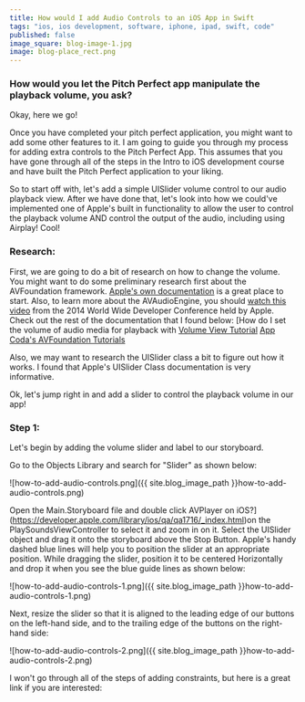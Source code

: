 ```yaml
---
title: How would I add Audio Controls to an iOS App in Swift
tags: "ios, ios development, software, iphone, ipad, swift, code"
published: false
image_square: blog-image-1.jpg
image: blog-place_rect.png
---
```


### How would you let the Pitch Perfect app manipulate the playback volume, you ask?

Okay, here we go!

Once you have completed your pitch perfect application, you might want to add some other features to it.  I am going to guide you through my process for adding extra controls to the Pitch Perfect App.  This assumes that you have gone through all of the steps in the Intro to iOS development course and have built the Pitch Perfect application to your liking.

So to start off with, let's add a simple UISlider volume control to our audio playback view.  After we have done that, let's look into how we could've implemented one of Apple's built in functionality to allow the user to control the playback volume AND control the output of the audio, including using Airplay!  Cool!

### Research:
First, we are going to do a bit of research on how to change the volume. You might want to do some preliminary research first about the AVFoundation framework.  [Apple's own documentation](https://developer.apple.com/library/ios/documentation/AVFoundation/Reference/AVFoundationFramework/index.html) is a great place to start.  Also, to learn more about the AVAudioEngine, you should [watch this video](https://developer.apple.com/videos/wwdc/2014/?id=502) from the 2014 World Wide Developer Conference held by Apple. Check out the rest of the documentation that I found below:
[How do I set the volume of audio media for playback with 
[Volume View Tutorial](http://www.ioscreator.com/tutorials/volume-view-tutorial-ios8-swift)
[App Coda's AVFoundation Tutorials](http://www.appcoda.com/ios-avfoundation-framework-tutorial/)

 Also, we may want to research the UISlider class a bit to figure out how it works.  I found that Apple's UISlider Class documentation is very informative.

Ok, let's jump right in and add a slider to control the playback volume in our app!

### Step 1:
Let's begin by adding the volume slider and label to our storyboard.

Go to the Objects Library and search for "Slider" as shown below:

![how-to-add-audio-controls.png]({{ site.blog_image_path }}how-to-add-audio-controls.png)

Open the Main.Storyboard file and double click AVPlayer on iOS?](https://developer.apple.com/library/ios/qa/qa1716/_index.html)on the PlaySoundsViewController to select it and zoom in on it.
 Select the UISlider object and drag it onto the storyboard above the Stop Button.  Apple's handy dashed blue lines will help you to position the slider at an appropriate position.  While dragging the slider, position it to be centered Horizontally and drop it when you see the blue guide lines as shown below:

![how-to-add-audio-controls-1.png]({{ site.blog_image_path }}how-to-add-audio-controls-1.png)

 Next, resize the slider so that it is aligned to the leading edge of our buttons on the left-hand side, and to the trailing edge of the buttons on the right-hand side:

![how-to-add-audio-controls-2.png]({{ site.blog_image_path }}how-to-add-audio-controls-2.png)

I won't go through all of the steps of adding constraints, but here is a great link if you are interested: 
